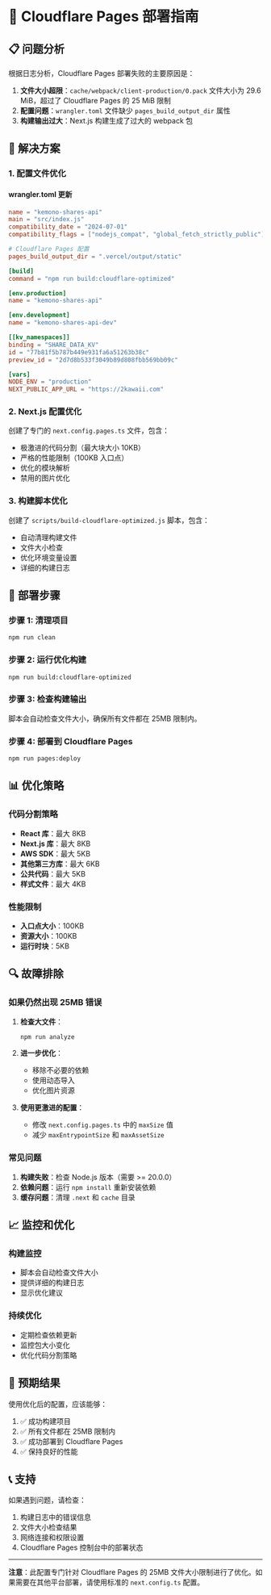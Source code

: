 # 🚀 Cloudflare Pages 部署指南

## 📋 问题分析

根据日志分析，Cloudflare Pages 部署失败的主要原因是：

1. **文件大小超限**：`cache/webpack/client-production/0.pack` 文件大小为 29.6 MiB，超过了 Cloudflare Pages 的 25 MiB 限制
2. **配置问题**：`wrangler.toml` 文件缺少 `pages_build_output_dir` 属性
3. **构建输出过大**：Next.js 构建生成了过大的 webpack 包

## 🔧 解决方案

### 1. 配置文件优化

#### wrangler.toml 更新
```toml
name = "kemono-shares-api"
main = "src/index.js"
compatibility_date = "2024-07-01"
compatibility_flags = ["nodejs_compat", "global_fetch_strictly_public"]

# Cloudflare Pages 配置
pages_build_output_dir = ".vercel/output/static"

[build]
command = "npm run build:cloudflare-optimized"

[env.production]
name = "kemono-shares-api"

[env.development]
name = "kemono-shares-api-dev"

[[kv_namespaces]]
binding = "SHARE_DATA_KV"
id = "77b81f5b787b449e931fa6a51263b38c"
preview_id = "2d7d8b533f3049b89d808fbb569bb09c"

[vars]
NODE_ENV = "production"
NEXT_PUBLIC_APP_URL = "https://2kawaii.com"
```

### 2. Next.js 配置优化

创建了专门的 `next.config.pages.ts` 文件，包含：

- 极激进的代码分割（最大块大小 10KB）
- 严格的性能限制（100KB 入口点）
- 优化的模块解析
- 禁用的图片优化

### 3. 构建脚本优化

创建了 `scripts/build-cloudflare-optimized.js` 脚本，包含：

- 自动清理构建文件
- 文件大小检查
- 优化环境变量设置
- 详细的构建日志

## 🚀 部署步骤

### 步骤 1: 清理项目
```bash
npm run clean
```

### 步骤 2: 运行优化构建
```bash
npm run build:cloudflare-optimized
```

### 步骤 3: 检查构建输出
脚本会自动检查文件大小，确保所有文件都在 25MB 限制内。

### 步骤 4: 部署到 Cloudflare Pages
```bash
npm run pages:deploy
```

## 📊 优化策略

### 代码分割策略
- **React 库**：最大 8KB
- **Next.js 库**：最大 8KB  
- **AWS SDK**：最大 5KB
- **其他第三方库**：最大 6KB
- **公共代码**：最大 5KB
- **样式文件**：最大 4KB

### 性能限制
- **入口点大小**：100KB
- **资源大小**：100KB
- **运行时块**：5KB

## 🔍 故障排除

### 如果仍然出现 25MB 错误

1. **检查大文件**：
   ```bash
   npm run analyze
   ```

2. **进一步优化**：
   - 移除不必要的依赖
   - 使用动态导入
   - 优化图片资源

3. **使用更激进的配置**：
   - 修改 `next.config.pages.ts` 中的 `maxSize` 值
   - 减少 `maxEntrypointSize` 和 `maxAssetSize`

### 常见问题

1. **构建失败**：检查 Node.js 版本（需要 >= 20.0.0）
2. **依赖问题**：运行 `npm install` 重新安装依赖
3. **缓存问题**：清理 `.next` 和 `cache` 目录

## 📈 监控和优化

### 构建监控
- 脚本会自动检查文件大小
- 提供详细的构建日志
- 显示优化建议

### 持续优化
- 定期检查依赖更新
- 监控包大小变化
- 优化代码分割策略

## 🎯 预期结果

使用优化后的配置，应该能够：

1. ✅ 成功构建项目
2. ✅ 所有文件都在 25MB 限制内
3. ✅ 成功部署到 Cloudflare Pages
4. ✅ 保持良好的性能

## 📞 支持

如果遇到问题，请检查：

1. 构建日志中的错误信息
2. 文件大小检查结果
3. 网络连接和权限设置
4. Cloudflare Pages 控制台中的部署状态

---

**注意**：此配置专门针对 Cloudflare Pages 的 25MB 文件大小限制进行了优化。如果需要在其他平台部署，请使用标准的 `next.config.ts` 配置。 